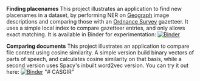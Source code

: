 
**Finding placenames**
This project illustrates an application to find new placenames in a dataset, by performing NER on [Geograph](https://geograph.org.uk) image descriptions and comparing those with an [Ordnance Survey](https://ordnancesurvey.co.uk) gazetteer. It uses a simple local index to compare gazetteer entries, and only allows exact matching. It is available in Binder for experimentation: [![Binder](https://mybinder.org/badge_logo.svg)](https://mybinder.org/v2/gh/rspurves/geo871Experiments/main?labpath=geo871_placename_experiments.ipynb)

**Comparing documents**
This project illustrates an application to compare file content using cosine similarity. A simple version build binary vectors of parts of speech, and calculates cosine similarity on that basis, while a second version uses Spacy's inbuilt word2vec version. You can try it out here: [![Binder](https://mybinder.org/badge_logo.svg)](https://mybinder.org/v2/gh/rspurves/geo871Experiments/main?labpath=geo871_similarity.ipynb)
"# CASGIR" 
